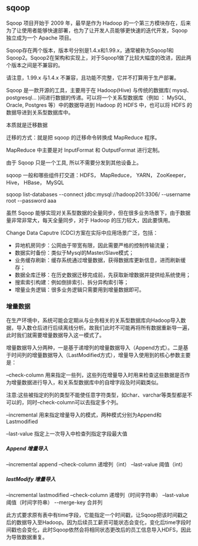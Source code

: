 ## sqoop

Sqoop 项目开始于 2009 年，最早是作为 Hadoop 的一个第三方模块存在，后来为了让使用者能够快速部署，也为了让开发人员能够更快速的迭代开发，Sqoop 独立成为一个 Apache 项目。

Sqoop存在两个版本，版本号分别是1.4.x和1.99.x，通常被称为Sqoop1和Sqoop2。Sqoop2在架构和实现上，对于Sqoop1做了比较大幅度的改进，因此两个版本之间是不兼容的。

请注意，1.99.x 与1.4.x 不兼容，且功能不完整，它并不打算用于生产部署。

Sqoop 是一款开源的工具，主要用于在 Hadoop(Hive) 与传统的数据库( mysql、postgresql... )间进行数据的传递。可以将一个关系型数据库（例如 ： MySQL, Oracle, Postgres 等）中的数据导进到 Hadoop 的 HDFS 中，也可以将 HDFS 的数据导进到关系型数据库中。

本质就是迁移数据

迁移的方式：就是把 sqoop 的迁移命令转换成 MapReduce 程序。

MapReduce 中主要是对 InputFormat 和 OutputFormat 进行定制。

由于 Sqoop 只是一个工具, 所以不需要分发到其他设备上。

sqoop 一般和哪些组件打交道：HDFS， MapReduce， YARN， ZooKeeper， Hive， HBase， MySQL

sqoop list-databases --connect jdbc:mysql://hadoop201:3306/ --username root --password aaa

虽然 Sqoop 能够实现对关系型数据的全量同步，但在很多业务场景下，由于数据量非常非常大，每天全量同步，对于 Hadoop 的压力较大，因此要慎用。

Change Data Caputre (CDC)方案在实际中应用场景广泛，包括：

- 异地机房同步：公网由于带宽有限，因此需要严格的控制传输流量；
- 数据实时备份：类似于Mysql的Master/Slave模式；
- 业务缓存刷新：缓存系统通过增量数据，获得数据库更新信息，进而刷新缓存；
- 数据全库迁移：在历史数据迁移完成前，先获取新增数据并提供给系统使用；
- 搜索索引构建：例如倒排索引、拆分异构索引等；
- 增量业务逻辑：很多业务逻辑只需要用到增量数据即可。


### 增量数据
在生产环境中，系统可能会定期从与业务相关的关系型数据库向Hadoop导入数据，导入数仓后进行后续离线分析。故我们此时不可能再将所有数据重新导一遍，此时我们就需要增量数据导入这一模式了。

增量数据导入分两种，一是基于递增列的增量数据导入（Append方式）。二是基于时间列的增量数据导入（LastModified方式），增量导入使用到的核心参数主要是：

–check-column 用来指定一些列，这些列在增量导入时用来检查这些数据是否作为增量数据进行导入，和关系型数据库中的自增字段及时间戳类似。

注意:这些被指定的列的类型不能使任意字符类型，如char、varchar等类型都是不可以的，同时–check-column可以去指定多个列。

–incremental 用来指定增量导入的模式，两种模式分别为Append和Lastmodified

–last-value 指定上一次导入中检查列指定字段最大值

##### Append 增量导入

–incremental append
–check-column 递增列（int）
–last-value 阈值（int）

##### lastModify 增量导入

–incremental lastmodified
–check-column 递增列（时间字符串）
–last-value 阈值（时间字符串）
--merge-key 合并列

此方式要求原有表中有time字段，它能指定一个时间戳，让Sqoop把该时间戳之后的数据导入至Hadoop。因为后续员工薪资可能状态会变化，变化后time字段时间戳也会变化，此时Sqoop依然会将相同状态更改后的员工信息导入HDFS，因此为导致数据重复。



















